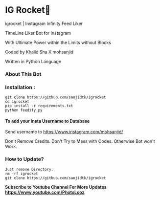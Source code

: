 # IG Rocket🚀
igrocket | Instagram Infinity Feed Liker 

TimeLine Liker Bot for Instagram

With Ultimate Power within the Limits without Blocks

Coded by Khalid Sha X mohsanjid

Written in Python Language

### About This Bot

 
### Installation :
```
git clone https://github.com/sanjidtk/igrocket
cd igrocket
pip install -r requirements.txt
python feedify.py
```
#### To add your Insta Username to Database

Send username to https://www.instagram.com/mohsanjid/


Don't Remove Credits.
Don't Try to Mess with Codes.
Otherwise Bot won't Work.


### How to Update?
```
Just remove Directory:
rm -rf igrocket
git clone https://github.com/sanjidtk/igrocket
```
<b>Subscribe to Youtube Channel For More Updates https://www.youtube.com/PhotoLooz</b>
